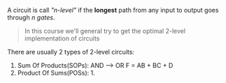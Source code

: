 A circuit is call *"n-level"* if the **longest** path from any input to output goes through *n gates*.

> In this course we'll general try to get the optimal 2-level implementation of circuits

There are usually 2 types of 2-level circuits:
1. Sum Of Products(SOPs):
		AND --> OR
		F = AB + BC + D
2. Product Of Sums(POSs):
	1. 